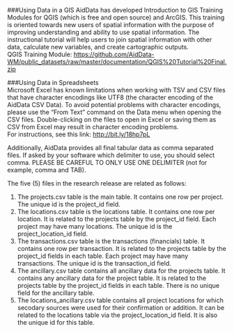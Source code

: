 ###Using Data in a GIS
AidData has developed Introduction to GIS Training Modules for QGIS (which is free and open source) and ArcGIS. This training is oriented towards new users of spatial information with the purpose of improving understanding and ability to use spatial information. The instructional tutorial will help users to join spatial information with other data, calculate new variables, and create cartographic outputs.  
QGIS Training Module: https://github.com/AidData-WM/public_datasets/raw/master/documentation/QGIS%20Tutorial%20Final.zip   

###Using Data in Spreadsheets  
Microsoft Excel has known limitations when working with TSV and CSV files that have character encodings like UTF8 (the character encoding of the AidData CSV Data). To avoid potential problems with character encodings, please use the “From Text” command on the Data menu when opening the CSV files. Double-clicking on the files to open in Excel or saving them as CSV from Excel may result in character encoding problems.  
For instructions, see this link: http://bit.ly/18hp7pL  

Additionally, AidData provides all final tabular data as comma separated files. If asked by your software which delimiter to use, you should select comma. PLEASE BE CAREFUL TO ONLY USE ONE DELIMITER (not for example, comma and TAB).  

The five (5) files in the research release are related as follows:  
1) The projects.csv table is the main table. It contains one row per project. The unique id is the project_id field.  
2) The locations.csv table is the locations table. It contains one row per location. It is related to the projects table by the project_id field. Each project may have many locations. The unique id is the project_location_id field.  
3) The transactions.csv table is the transactions (financials) table. It contains one row per transaction. It is related to the projects table by the project_id fields in each table. Each project may have many transactions. The unique id is the transaction_id field.  
4) The ancillary.csv table contains all ancillary data for the projects table. It contains any ancillary data for the project table. It is related to the projects table by the project_id fields in each table. There is no unique field for the ancillary table.  
5) The locations_ancillary.csv table contains all project locations for which secodary sources were used for their confirmation or addition. It can be related to the locations table via the project_location_id field. It is also the unique id for this table.
